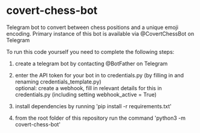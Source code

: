 # covert-chess-bot
Telegram bot to convert between chess positions and a unique emoji encoding. Primary instance of this bot is available via @CovertChessBot on Telegram

To run this code yourself you need to complete the following steps:

1. create a telegram bot by contacting @BotFather on Telegram

2. enter the API token for your bot in to credentials.py (by filling in and renaming credentials_template.py)    
   optional: create a webhook, fill in relevant details for this in credentials.py (including setting webhook_active = True)

3. install dependencies by running 'pip install -r requirements.txt'

4. from the root folder of this repository run the command 'python3 -m covert-chess-bot'
